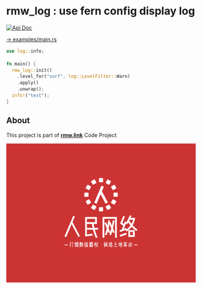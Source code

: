 <!-- EDIT /Users/z/rmw/rmw_logger/README.md -->

# rmw_log : use fern config display log

<a href="https://docs.rs/rmw_log"><img src="https://img.shields.io/badge/RUST-API%20DOC-blue?style=for-the-badge&logo=docs.rs&labelColor=333" alt="Api Doc"></a>

[→ examples/main.rs](examples/main.rs)

```rust
use log::info;

fn main() {
  rmw_log::init()
    .level_for("surf", log::LevelFilter::Warn)
    .apply()
    .unwrap();
  info!("test");
}
```


## About

This project is part of **[rmw.link](//rmw.link)** Code Project

![rmw.link logo](https://raw.githubusercontent.com/rmw-link/logo/master/rmw.red.bg.svg)
